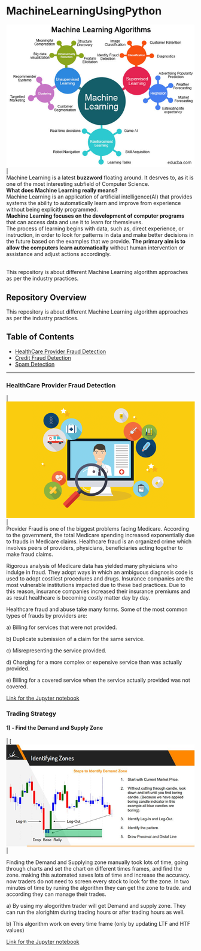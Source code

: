 
# MachineLearningUsingPython
[![Machine Learning](https://raw.githubusercontent.com/S-V-Singh/MachineLearningUsingPython/main/Images/Categories-of-Machine-Learning.jpg "Machine Learning")](https://raw.githubusercontent.com/S-V-Singh/MachineLearningUsingPython/main/Images/Categories-of-Machine-Learning.jpg "Machine Learning")|<br>
Machine Learning is a latest __buzzword__ floating around. It desrves to, as it is one of the most interesting subfield of Computer Science.<br>
__What does Machine Learning really means?__<br>
Machine Learning is an application of artificial intelligence(AI) that provides systems the ability  to automatically learn and improve from experience without being explicitly programmed.<br>
__Machine Learning focuses on the development of computer programs__ that can access data and use it to learn for themsleves.<br>
The process of learning begins with data, such as, direct experience, or instruction, in order to look for patterns in data and make better decisions in the future based on the examples that we provide. __The primary aim is to allow the computers learn automatically__ without human intervention or assistance and adjust actions accordingly.
<br><br>

This repository is about different Machine Learning algorithm approaches as per the industry practices.

## Repository Overview
This repository is about different Machine Learning algorithm approaches as per the industry practices.

## Table of Contents
- [HealthCare Provider Fraud Detection](#section1)<br>
- [Credit Fraud Detection](#section2)<br>
- [Spam Detection](#section3)<br>
___
<a id=section1></a>
### HealthCare Provider Fraud Detection
| [![](https://raw.githubusercontent.com/S-V-Singh/MachineLearningUsingPython/main/HealthCare/Images/Fraud_Detection.jpeg)](https://raw.githubusercontent.com/S-V-Singh/MachineLearningUsingPython/main/HealthCare/Images/Fraud_Detection.jpeg)|<br>
Provider Fraud is one of the biggest problems facing Medicare. According to the government, the total Medicare spending increased exponentially due to frauds in Medicare claims. Healthcare fraud is an organized crime which involves peers of providers, physicians, beneficiaries acting together to make fraud claims.

Rigorous analysis of Medicare data has yielded many physicians who indulge in fraud. They adopt ways in which an ambiguous diagnosis code is used to adopt costliest procedures and drugs. Insurance companies are the most vulnerable institutions impacted due to these bad practices. Due to this reason, insurance companies increased their insurance premiums and as result healthcare is becoming costly matter day by day.

Healthcare fraud and abuse take many forms. Some of the most common types of frauds by providers are:

a) Billing for services that were not provided.

b) Duplicate submission of a claim for the same service.

c) Misrepresenting the service provided.

d) Charging for a more complex or expensive service than was actually provided.

e) Billing for a covered service when the service actually provided was not covered. <br>

[Link for the Jupyter notebook](https://github.com/S-V-Singh/MachineLearningUsingPython/blob/main/Trading%20Strategies/Demand%20%26%20Supply%20Zone.py "Link for the Jupyter notebook")

<a id=section1></a>
### Trading Strategy
#### 1) - Find the Demand and Supply Zone
| [![](https://raw.githubusercontent.com/S-V-Singh/MachineLearningUsingPython/main/Trading%20Strategies/Images/Demand%20and%20supply%20zone.JPG)|<br>

Finding the Demand and Supplying zone manually took lots of time, going through charts and set the chart on different times frames, and find the zone. making this automated saves lots of time and increase the accuracy. now traders do not need to screen every stock to look for the zone. In two minutes of time by runing the algorithm they can get the zone to trade. and according they can manage their trades.

a) By using my alogorithm trader will get Demand and supply zone. They can run the alorightm during trading hours or after trading hours as well.

b) This algorithm work on every time frame (only by updating LTF and HTF values)

[Link for the Jupyter notebook](https://github.com/S-V-Singh/MachineLearningUsingPython/blob/main/Trading%20Strategies/Demand%20%26%20Supply%20Zone.py "Link for the Jupyter notebook")
